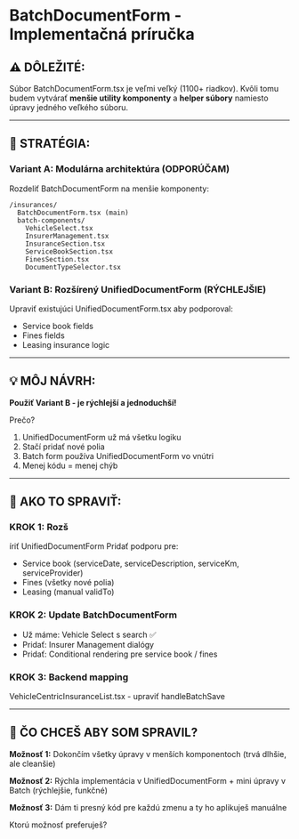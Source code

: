 # BatchDocumentForm - Implementačná príručka

## ⚠️ DÔLEŽITÉ:
Súbor BatchDocumentForm.tsx je veľmi veľký (1100+ riadkov). Kvôli tomu budem vytvárať **menšie utility komponenty** a **helper súbory** namiesto úpravy jedného veľkého súboru.

---

## 🎯 STRATÉGIA:

### Variant A: Modulárna architektúra (ODPORÚČAM)
Rozdeliť BatchDocumentForm na menšie komponenty:
```
/insurances/
  BatchDocumentForm.tsx (main)
  batch-components/
    VehicleSelect.tsx
    InsurerManagement.tsx
    InsuranceSection.tsx
    ServiceBookSection.tsx
    FinesSection.tsx
    DocumentTypeSelector.tsx
```

### Variant B: Rozšírený UnifiedDocumentForm (RÝCHLEJŠIE)
Upraviť existujúci UnifiedDocumentForm.tsx aby podporoval:
- Service book fields
- Fines fields
- Leasing insurance logic

---

## 💡 MÔJ NÁVRH:

**Použiť Variant B - je rýchlejší a jednoduchší!**

Prečo?
1. UnifiedDocumentForm už má všetku logiku
2. Stačí pridať nové polia
3. Batch form používa UnifiedDocumentForm vo vnútri
4. Menej kódu = menej chýb

---

## 🚀 AKO TO SPRAVIŤ:

### KROK 1: Rozš

íriť UnifiedDocumentForm
Pridať podporu pre:
- Service book (serviceDate, serviceDescription, serviceKm, serviceProvider)
- Fines (všetky nové polia)
- Leasing (manual validTo)

### KROK 2: Update BatchDocumentForm
- Už máme: Vehicle Select s search ✅
- Pridať: Insurer Management dialógy
- Pridať: Conditional rendering pre service book / fines

### KROK 3: Backend mapping
VehicleCentricInsuranceList.tsx - upraviť handleBatchSave

---

## 📝 ČO CHCEŠ ABY SOM SPRAVIL?

**Možnosť 1:** Dokončím všetky úpravy v menších komponentoch (trvá dlhšie, ale cleanšie)

**Možnosť 2:** Rýchla implementácia v UnifiedDocumentForm + mini úpravy v Batch (rýchlejšie, funkčné)

**Možnosť 3:** Dám ti presný kód pre každú zmenu a ty ho aplikuješ manuálne

Ktorú možnosť preferuješ?


